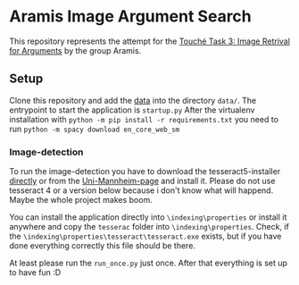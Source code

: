 # Aramis Image Argument Search

This repository represents the attempt for the [Touché Task 3: Image Retrival for Arguments](https://webis.de/events/touche-22/) by the group Aramis. 

## Setup
Clone this repository and add the [data](https://files.webis.de/data-in-progress/data-research/arguana/touche/touche22/2022-task3/) into the directory `data/`. The entrypoint to start the application is `startup.py`
After the virtualenv installation with ``python -m pip install -r requirements.txt`` you need to run `python -m spacy download en_core_web_sm`

### Image-detection
To run the image-detection you have to download the tesseract5-installer [directly](https://digi.bib.uni-mannheim.de/tesseract/tesseract-ocr-w64-setup-v5.0.0-rc1.20211030.exe)
or from the [Uni-Mannheim-page](https://github.com/UB-Mannheim/tesseract/wiki) and install it. Please do not use tesseract 4 or a version below because i don't know what will happend. Maybe the whole project makes boom.

You can install the application directly into ``\indexing\properties`` or install it anywhere and copy the ``tesserac`` folder into ``\indexing\properties``.
Check, if the ``\indexing\properties\tesseract\tesseract.exe`` exists, but if you have done everything correctly this file should be there.

At least please run the ``run_once.py`` just once. After that everything is set up to have fun :D